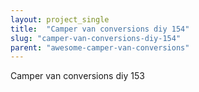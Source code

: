 ```yaml
---
layout: project_single
title:  "Camper van conversions diy 154"
slug: "camper-van-conversions-diy-154"
parent: "awesome-camper-van-conversions"
---
```

Camper van conversions diy 153